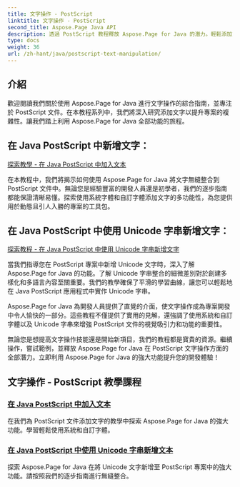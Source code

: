 ```yaml
---
title: 文字操作 - PostScript
linktitle: 文字操作 - PostScript
second_title: Aspose.Page Java API
description: 透過 PostScript 教程釋放 Aspose.Page for Java 的潛力。輕鬆添加文字（包括 Unicode 字串）以增強您的專案。
type: docs
weight: 36
url: /zh-hant/java/postscript-text-manipulation/
---
```


## 介紹

歡迎閱讀我們關於使用 Aspose.Page for Java 進行文字操作的綜合指南，並專注於 PostScript 文件。在本教程系列中，我們將深入研究添加文字以提升專案的複雜性。讓我們踏上利用 Aspose.Page for Java 全部功能的旅程。

## 在 Java PostScript 中新增文字：
[探索教學 - 在 Java PostScript 中加入文本](./add-text/)

在本教程中，我們將揭示如何使用 Aspose.Page for Java 將文字無縫整合到 PostScript 文件中。無論您是經驗豐富的開發人員還是初學者，我們的逐步指南都能保證清晰易懂。探索使用系統字體和自訂字體添加文字的多功能性，為您提供用於動態且引人入勝的專案的工具包。

## 在 Java PostScript 中使用 Unicode 字串新增文字：
[探索教程 - 在 Java PostScript 中使用 Unicode 字串新增文字](./add-text-unicode/)

當我們指導您在 PostScript 專案中新增 Unicode 文字時，深入了解 Aspose.Page for Java 的功能。了解 Unicode 字串整合的細微差別對於創建多樣化和多語言內容至關重要。我們的教學確保了平滑的學習曲線，讓您可以輕鬆地在 Java PostScript 應用程式中實作 Unicode 字串。

Aspose.Page for Java 為開發人員提供了直覺的介面，使文字操作成為專案開發中令人愉快的一部分。這些教程不僅提供了實用的見解，還強調了使用系統和自訂字體以及 Unicode 字串來增強 PostScript 文件的視覺吸引力和功能的重要性。

無論您是想提高文字操作技能還是開始新項目，我們的教程都是寶貴的資源。繼續操作，嘗試範例，並釋放 Aspose.Page for Java 在 PostScript 文字操作方面的全部潛力。立即利用 Aspose.Page for Java 的強大功能提升您的開發體驗！
## 文字操作 - PostScript 教學課程
### [在 Java PostScript 中加入文本](./add-text/)
在我們為 PostScript 文件添加文字的教學中探索 Aspose.Page for Java 的強大功能。學習輕鬆使用系統和自訂字體。
### [在 Java PostScript 中使用 Unicode 字串新增文本](./add-text-unicode/)
探索 Aspose.Page for Java 在將 Unicode 文字新增至 PostScript 專案中的強大功能。請按照我們的逐步指南進行無縫整合。